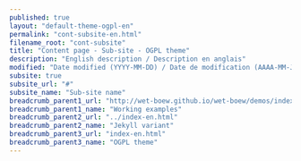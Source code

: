 ```yaml
---
published: true
layout: "default-theme-ogpl-en"
permalink: "cont-subsite-en.html"
filename_root: "cont-subsite"
title: "Content page - Sub-site - OGPL theme"
description: "English description / Description en anglais"
modified: "Date modified (YYYY-MM-DD) / Date de modification (AAAA-MM-JJ)"
subsite: true
subsite_url: "#"
subsite_name: "Sub-site name"
breadcrumb_parent1_url: "http://wet-boew.github.io/wet-boew/demos/index-eng.html"
breadcrumb_parent1_name: "Working examples"
breadcrumb_parent2_url: "../index-en.html"
breadcrumb_parent2_name: "Jekyll variant"
breadcrumb_parent3_url: "index-en.html"
breadcrumb_parent3_name: "OGPL theme"
---
```


